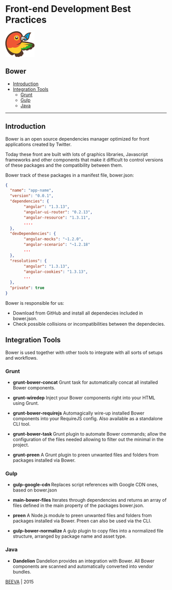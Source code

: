 # Front-end Development Best Practices

<img src="../static/bower-logo.svg" height="80px"/>

##  Bower 
* [Introduction](#introduction)
* [Integration Tools](#integration-tools)
	* [Grunt](#grunt)
	* [Gulp](#gulp)
	* [Java](#java)
 
----
## <a name='introduction'>Introduction</a>

Bower is an open source dependencies manager optimized for front applications created by Twitter.

Today these front are built with lots of graphics libraries, Javascript frameworks and other components that make it difficult to control versions of these packages and the compatibility between them.

Bower track of these packages in a manifest file, bower.json:

```json
{
  "name": "app-name",
  "version": "0.0.1",
  "dependencies": {
		"angular": "1.3.13",
		"angular-ui-router": "0.2.13",
		"angular-resource": "1.3.11",
	    ....
  },
  "devDependencies": {
	    "angular-mocks": "~1.2.0",
	    "angular-scenario": "~1.2.18"
	    ...
  },
  "resolutions": {
	    "angular": "1.3.13",
	    "angular-cookies": "1.3.13",
	    ...
  },
  "private": true
}
```
Bower is responsible for us:

 - Download from GitHub and install all dependecies included in bower.json.
 - Check possible collisions or incompatibilities between the dependecies.
 

## <a name='integration-tools'>Integration Tools</a>

Bower is used together with other tools to integrate with all sorts of setups and workflows.

### <a name='grunt'>Grunt</a>

 - <b>grunt-bower-concat</b>
	 Grunt task for automatically concat all installed Bower components.

 - <b>grunt-wiredep</b>
	 Inject your Bower components right into your HTML using Grunt.

 - <b>grunt-bower-requirejs</b>
	Automagically wire-up installed Bower components into your RequireJS config. Also available as a standalone CLI tool.

 - <b>grunt-bower-task </b>
Grunt plugin to automate Bower commands; allow the configuration of the files needed allowing to filter out the minimal in the project.

 - <b>grunt-preen</b>
A Grunt plugin to preen unwanted files and folders from packages installed via Bower.


### <a name='gulp'>Gulp</a>

 - <b>gulp-google-cdn </b>
	 Replaces script references with Google CDN ones, based on bower.json
	
 - <b>main-bower-files </b>
Iterates through dependencies and returns an array of files defined in the main property of the packages bower.json.
	 
 - <b>preen</b>
A Node.js module to preen unwanted files and folders from packages installed via Bower. Preen can also be used via the CLI.
	 
 - <b>gulp-bower-normalize </b>
A gulp plugin to copy files into a normalized file structure, arranged by package name and asset type.

### <a name='java'>Java</a>

 - <b>Dandelion</b>
Dandelion provides an integration with Bower. All Bower components are scanned and automatically converted into vendor bundles.

[BEEVA](https://www.beeva.com) | 2015
